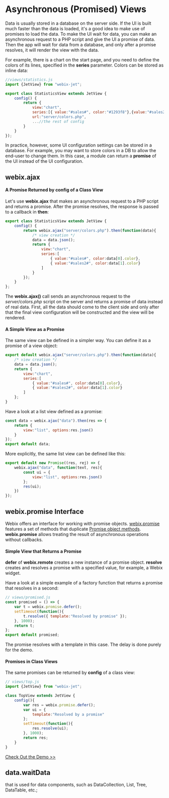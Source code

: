 # Asynchronous (Promised) Views

Data is usually stored in a database on the server side. If the UI is built much faster than the data is loaded, it's a good idea to make use of promises to load the data. To make the UI wait for data, you can make an asynchronous request to a PHP script and give the UI a promise of data. Then the app will wait for data from a database, and only after a promise resolves, it will render the view with the data.

For example, there is a chart on the start page, and you need to define the colors of its lines, specified in the **series** parameter. Colors can be stored as inline data:

```js
//views/statistics.js
import {JetView} from "webix-jet";

export class StatisticsView extends JetView {
    config() {
        return {
            view:"chart",
            series:[{ value:"#sales#", color:"#1293f8"},{value:"#sales2#", color:"#66cc00"}],
            url:"server/colors.php",
            ...//the rest of config
        }
    }
});
```

In practice, however, some UI configuration settings can be stored in a database. For example, you may want to store colors in a DB to allow the end-user to change them. In this case, a module can return a **promise** of the UI instead of the UI configuration.

## webix.ajax

#### A Promise Returned by **config** of a Class View

Let's use **webix.ajax** that makes an asynchronous request to a PHP script and returns a promise. After the promise resolves, the response is passed to a callback in **then**:

```js
export class StatisticsView extends JetView {
    config() { 
        return webix.ajax("server/colors.php").then(function(data){
            /* view creation */
            data = data.json();
            return {
                view:"chart",
                series:[
                    { value:"#sales#", color:data[0].color},
                    { value:"#sales2#", color:data[1].color}
                ]
            }
        });
    }
};
```

The **webix.ajax\(\)** call sends an asynchronous request to the *server/colors.php* script on the server and returns a promise of data instead of real data. First, all the data should come to the client side and only after that the final view configuration will be constructed and the view will be rendered.

#### A Simple View as a Promise

The same view can be defined in a simpler way. You can define it as a promise of a view object:

```js
export default webix.ajax("server/colors.php").then(function(data){
    /* view creation */
    data = data.json();
    return {
        view:"chart",
        series:[
            { value:"#sales#", color:data[0].color},
            { value:"#sales2#", color:data[1].color}
        ]
    };
}
```

Have a look at a list view defined as a promise:

```js 
const data = webix.ajax("data").then(res => {
	return {
		view:"list", options:res.json()
	}
});
export default data;
```

More explicitly, the same list view can be defined like this:

```js
export default new Promise((res, rej) => {
	webix.ajax("data", function(text, res){
		const ui = {
			view:"list", options:res.json()
		};
		res(ui);
	})
});
```

## webix.promise Interface

Webix offers an interface for working with promise objects. [webix.promise](https://docs.webix.com/api__refs__promise.html) features a set of methods that duplicate [Promise object methods](https://github.com/zolmeister/promiz). **webix.promise** allows treating the result of asynchronous operations without callbacks.

#### Simple View that Returns a Promise

**defer** of **webix.remote** creates a new instance of a promise object. **resolve** creates and resolves a promise with a specified value, for example, a Webix widget.

Have a look at a simple example of a factory function that returns a promise that resolves in a second: 

```js
// views/promised.js
const promised = () => {
	var t = webix.promise.defer();
	setTimeout(function(){
		t.resolve({ template:"Resolved by promise" });
	}, 1000);
	return t;
};
export default promised;
```

The promise resolves with a template in this case. The delay is done purely for the demo.

#### Promises in Class Views

The same promises can be returned by **config** of a class view:

```js
// views/top.js
import {JetView} from "webix-jet";

class TopView extends JetView {
	config(){
		var res = webix.promise.defer();
		var ui = {
			template:"Resolved by a promise"
		};
		setTimeout(function(){
			res.resolve(ui);
		}, 1000);
		return res;
	}
}
```

[Check Out the Demo >>](https://github.com/webix-hub/jet-demos/blob/master/sources/promises.js)

## **data.waitData**

that is used for data components, such as DataCollection, List, Tree, DataTable, etc.;

